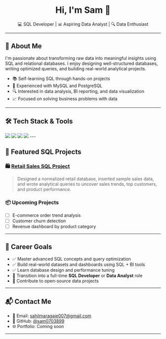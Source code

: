 <h1 align="center">Hi, I'm Sam 👋</h1>
<p align="center">
  💻 SQL Developer | 📊 Aspiring Data Analyst | 🔍 Data Enthusiast
</p>

---

## 🧠 About Me

I'm passionate about transforming raw data into meaningful insights using SQL and relational databases. I enjoy designing well-structured databases, writing optimized queries, and building real-world analytical projects.

- 📚 Self-learning SQL through hands-on projects
- 🧱 Experienced with MySQL and PostgreSQL
- 🔍 Interested in data analysis, BI reporting, and data visualization
- 📈 Focused on solving business problems with data

---

## 🛠️ Tech Stack & Tools

<p align="left">
  <img src="https://img.shields.io/badge/SQL-005C84?style=for-the-badge&logo=sqlite&logoColor=white" />
  <img src="https://img.shields.io/badge/MySQL-4479A1?style=for-the-badge&logo=mysql&logoColor=white" />
  <img src="https://img.shields.io/badge/PostgreSQL-336791?style=for-the-badge&logo=postgresql&logoColor=white" />
  <img src="https://img.shields.io/badge/Excel-217346?style=for-the-badge&logo=microsoft-excel&logoColor=white" />
---

## 📁 Featured SQL Projects

### 🛍️ [Retail Sales SQL Project](https://github.com/sam0703899/Retail-Sales---SQL-Project)
> Designed a normalized retail database, inserted sample sales data, and wrote analytical queries to uncover sales trends, top customers, and product performance.

### 📦 Upcoming Projects
- [ ] E-commerce order trend analysis  
- [ ] Customer churn detection  
- [ ] Revenue dashboard by product category  

---

## 🎯 Career Goals

- ✅ Master advanced SQL concepts and query optimization  
- ✅ Build real-world datasets and dashboards using SQL + BI tools  
- ✅ Learn database design and performance tuning  
- 🔄 Transition into a full-time **SQL Developer** or **Data Analyst** role  
- 🚀 Contribute to open-source data projects

---


## 📬 Contact Me

- 📧 Email: [sahilmaragaje007@gmail.com](mailto:sahilmaragaje007@gmail.com)
- 🐙 GitHub: [@sam0703899](https://github.com/sam0703899)
- 🌐 Portfolio: Coming soon

---
